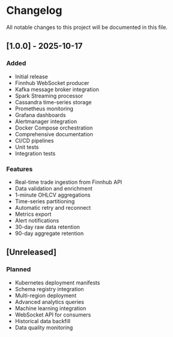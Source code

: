 # Changelog

All notable changes to this project will be documented in this file.

## [1.0.0] - 2025-10-17

### Added
- Initial release
- Finnhub WebSocket producer
- Kafka message broker integration
- Spark Streaming processor
- Cassandra time-series storage
- Prometheus monitoring
- Grafana dashboards
- Alertmanager integration
- Docker Compose orchestration
- Comprehensive documentation
- CI/CD pipelines
- Unit tests
- Integration tests

### Features
- Real-time trade ingestion from Finnhub API
- Data validation and enrichment
- 1-minute OHLCV aggregations
- Time-series partitioning
- Automatic retry and reconnect
- Metrics export
- Alert notifications
- 30-day raw data retention
- 90-day aggregate retention

## [Unreleased]

### Planned
- Kubernetes deployment manifests
- Schema registry integration
- Multi-region deployment
- Advanced analytics queries
- Machine learning integration
- WebSocket API for consumers
- Historical data backfill
- Data quality monitoring
